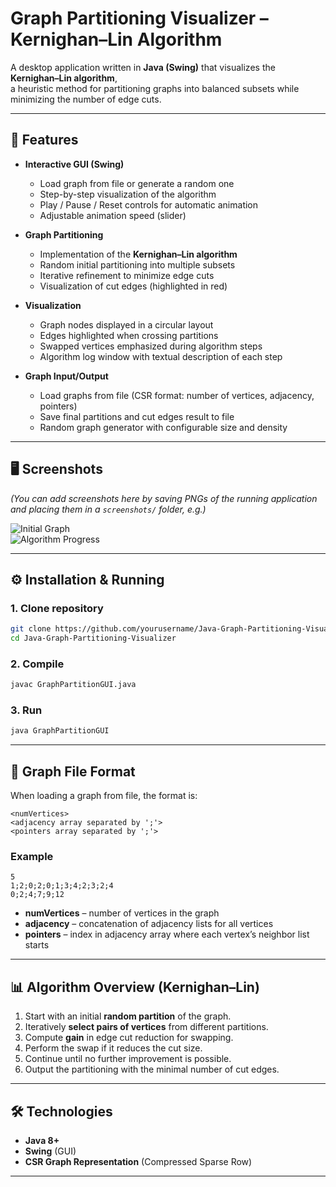 
# Graph Partitioning Visualizer – Kernighan–Lin Algorithm

A desktop application written in **Java (Swing)** that visualizes the **Kernighan–Lin algorithm**,  
a heuristic method for partitioning graphs into balanced subsets while minimizing the number of edge cuts.

---

## 📌 Features

- **Interactive GUI (Swing)**
  - Load graph from file or generate a random one
  - Step-by-step visualization of the algorithm
  - Play / Pause / Reset controls for automatic animation
  - Adjustable animation speed (slider)

- **Graph Partitioning**
  - Implementation of the **Kernighan–Lin algorithm**
  - Random initial partitioning into multiple subsets
  - Iterative refinement to minimize edge cuts
  - Visualization of cut edges (highlighted in red)

- **Visualization**
  - Graph nodes displayed in a circular layout
  - Edges highlighted when crossing partitions
  - Swapped vertices emphasized during algorithm steps
  - Algorithm log window with textual description of each step

- **Graph Input/Output**
  - Load graphs from file (CSR format: number of vertices, adjacency, pointers)
  - Save final partitions and cut edges result to file
  - Random graph generator with configurable size and density

---

## 🖥️ Screenshots

*(You can add screenshots here by saving PNGs of the running application and placing them in a `screenshots/` folder, e.g.)*

![Initial Graph](screenshots/initial.png)  
![Algorithm Progress](screenshots/progress.png)  

---

## ⚙️ Installation & Running

### 1. Clone repository
```bash
git clone https://github.com/yourusername/Java-Graph-Partitioning-Visualizer.git
cd Java-Graph-Partitioning-Visualizer
````

### 2. Compile

```bash
javac GraphPartitionGUI.java
```

### 3. Run

```bash
java GraphPartitionGUI
```

---

## 📂 Graph File Format

When loading a graph from file, the format is:

```
<numVertices>
<adjacency array separated by ';'>
<pointers array separated by ';'>
```

### Example

```
5
1;2;0;2;0;1;3;4;2;3;2;4
0;2;4;7;9;12
```

* **numVertices** – number of vertices in the graph
* **adjacency** – concatenation of adjacency lists for all vertices
* **pointers** – index in adjacency array where each vertex’s neighbor list starts

---

## 📊 Algorithm Overview (Kernighan–Lin)

1. Start with an initial **random partition** of the graph.
2. Iteratively **select pairs of vertices** from different partitions.
3. Compute **gain** in edge cut reduction for swapping.
4. Perform the swap if it reduces the cut size.
5. Continue until no further improvement is possible.
6. Output the partitioning with the minimal number of cut edges.

---

## 🛠️ Technologies

* **Java 8+**
* **Swing** (GUI)
* **CSR Graph Representation** (Compressed Sparse Row)

---

